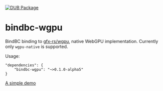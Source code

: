 [![DUB Package](https://img.shields.io/dub/v/bindbc-wgpu.svg)](https://code.dlang.org/packages/bindbc-wgpu)

# bindbc-wgpu
BindBC binding to [gfx-rs/wgpu](https://github.com/gfx-rs/wgpu), native WebGPU implementation. Currently only `wgpu-native` is supported.

Usage:
```
"dependencies": {
    "bindbc-wgpu": "~>0.1.0-alpha5"
}
```

[A simple demo](https://github.com/gecko0307/wgpu-dlang)
